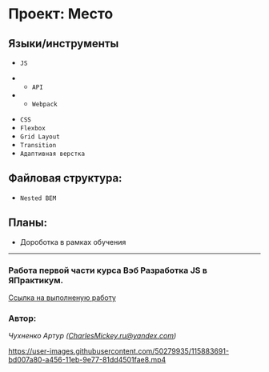 # Проект: Место

## Языки/инструменты
* `JS`
- * `API`
- * `Webpack`

* `CSS`
* `Flexbox`
* `Grid Layout`
* `Transition`
* `Адаптивная верстка`

## Файловая структура:

* `Nested BEM`

## Планы:

* Дороботка в рамках обучения
____________________________
### Работа первой части курса Вэб Разработка JS в ЯПрактикум. 

[Ссылка на выполненую работу](https://charlesmickey.github.io/mesto/)


 
### Автор:
*Чухненко Артур (CharlesMickey.ru@yandex.com)*


https://user-images.githubusercontent.com/50279935/115883691-bd007a80-a456-11eb-9e77-81dd4501fae8.mp4



